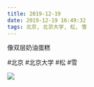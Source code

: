```yaml
---
title: 2019-12-19
date: 2019-12-19 16:49:32
tags: 北京, 北京大学, 松, 雪
---
```


<p>像双层奶油蛋糕</p>

#北京 #北京大学 #松 #雪

![](/assets/images/2019/12/41c9d78179df3d39af42bb91baa11b0a.jpg)
